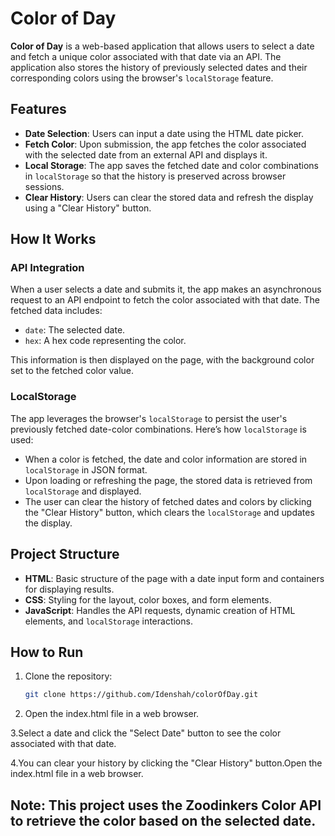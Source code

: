 # Color of Day

**Color of Day** is a web-based application that allows users to select a date and fetch a unique color associated with that date via an API. The application also stores the history of previously selected dates and their corresponding colors using the browser's `localStorage` feature.

## Features

- **Date Selection**: Users can input a date using the HTML date picker.
- **Fetch Color**: Upon submission, the app fetches the color associated with the selected date from an external API and displays it.
- **Local Storage**: The app saves the fetched date and color combinations in `localStorage` so that the history is preserved across browser sessions.
- **Clear History**: Users can clear the stored data and refresh the display using a "Clear History" button.

## How It Works

### API Integration
When a user selects a date and submits it, the app makes an asynchronous request to an API endpoint to fetch the color associated with that date. The fetched data includes:
- `date`: The selected date.
- `hex`: A hex code representing the color.

This information is then displayed on the page, with the background color set to the fetched color value.

### LocalStorage
The app leverages the browser's `localStorage` to persist the user's previously fetched date-color combinations. Here’s how `localStorage` is used:
- When a color is fetched, the date and color information are stored in `localStorage` in JSON format.
- Upon loading or refreshing the page, the stored data is retrieved from `localStorage` and displayed.
- The user can clear the history of fetched dates and colors by clicking the "Clear History" button, which clears the `localStorage` and updates the display.

## Project Structure

- **HTML**: Basic structure of the page with a date input form and containers for displaying results.
- **CSS**: Styling for the layout, color boxes, and form elements.
- **JavaScript**: Handles the API requests, dynamic creation of HTML elements, and `localStorage` interactions.

## How to Run

1. Clone the repository:
   ```bash
   git clone https://github.com/Idenshah/colorOfDay.git
2. Open the index.html file in a web browser.

3.Select a date and click the "Select Date" button to see the color associated with that date.

4.You can clear your history by clicking the "Clear History" button.Open the index.html file in a web browser.

## Note: This project uses the Zoodinkers Color API to retrieve the color based on the selected date.

